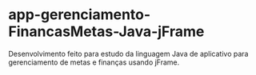 # app-gerenciamento-FinancasMetas-Java-jFrame
Desenvolvimento feito para estudo da linguagem Java de aplicativo para gerenciamento de metas e finanças usando jFrame.
